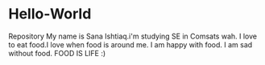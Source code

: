 # Hello-World
Repository
My name is Sana Ishtiaq.i'm studying SE in Comsats wah.
I love to eat food.I love when food is around me.
I am happy with food.
I am sad without food.
FOOD IS LIFE :)

